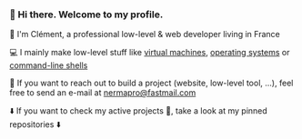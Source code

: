 ### 👋 Hi there. Welcome to my profile.

🙂 I'm Clément, a professional low-level & web developer living in France

💻 I mainly make low-level stuff like [virtual machines](https://github.com/ClementNerma/MRVM), [operating systems](https://github.com/ClementNerma/NightOS) or [command-line shells](https://github.com/ClementNerma/ReShell)

💼 If you want to reach out to build a project (website, low-level tool, ...), feel free to send an e-mail at [nermapro@fastmail.com](mailto:nermapro@fastmail.com)

⬇️ If you want to check my active projects 👷, take a look at my pinned repositories ⬇️

